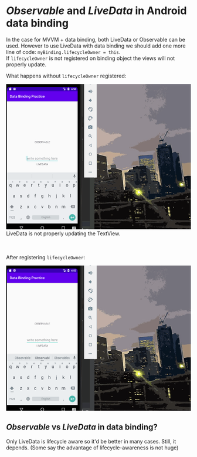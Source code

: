 # <i>Observable</i> and <i>LiveData</i> in Android data binding
In the case for MVVM + data binding, both LiveData or Observable can be used.
However to use LiveData with data binding we should add one more line of code: ```myBinding.lifecycleOwner = this```.
<br>If ```lifecycleOwner``` is not registered on binding object the views will not properly update.

What happens without ```lifecycleOwner``` registered:
<div>
    <img src="https://github.com/ferrarijh/android-study-databinding-practice/blob/master/demo/demo1.gif">
</div>
LiveData is not properly updating the TextView.

<br></br>
After registering ```lifecycleOwner```:
<div>
    <img src="https://github.com/ferrarijh/android-study-databinding-practice/blob/master/demo/demo2.gif">
</div>

## <i>Observable</i> vs <i>LiveData</i> in data binding?
Only LiveData is lifecycle aware so it'd be better in many cases. Still, it depends. (Some say the advantage of lifecycle-awareness is not huge)